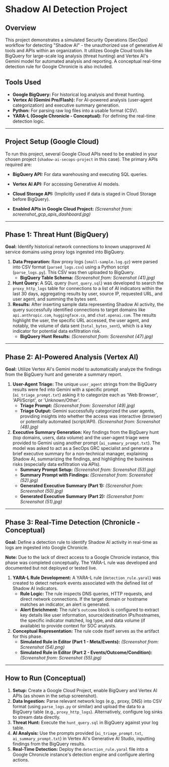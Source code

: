 # Shadow AI Detection Project

## Overview

This project demonstrates a simulated Security Operations (SecOps) workflow for detecting "Shadow AI" - the unauthorized use of generative AI tools and APIs within an organization. It utilizes Google Cloud tools like BigQuery for large-scale log analysis (threat hunting) and Vertex AI's Gemini model for automated analysis and reporting. A conceptual real-time detection rule for Google Chronicle is also included.

## Tools Used

* **Google BigQuery:** For historical log analysis and threat hunting.
* **Vertex AI (Gemini Pro/Flash):** For AI-powered analysis (user-agent categorization) and executive summary generation.
* **Python:** For parsing raw log files into a usable format (CSV).
* **YARA-L (Google Chronicle - Conceptual):** For defining the real-time detection logic.

---

## Project Setup (Google Cloud)

To run this project, several Google Cloud APIs need to be enabled in your chosen project (`shadow-ai-secops-project` in this case). The primary APIs required are:

* **BigQuery API:** For data warehousing and executing SQL queries.
* **Vertex AI API:** For accessing Generative AI models.
* **Cloud Storage API:** (Implicitly used if data is staged in Cloud Storage before BigQuery).

* **Enabled APIs in Google Cloud Project:**
            *(Screenshot from: screenshot_gcp_apis_dashboard.jpg)*

---

## Phase 1: Threat Hunt (BigQuery)

**Goal:** Identify historical network connections to known unapproved AI service domains using proxy logs ingested into BigQuery.

1.  **Data Preparation:** Raw proxy logs (`small-sample.log.gz`) were parsed into CSV format (`parsed_logs.csv`) using a Python script (`parse_logs.py`). This CSV was then uploaded to BigQuery.
    * **BigQuery Table Schema:**
                *(Screenshot from: Screenshot (41).jpg)*
2.  **Hunt Query:** A SQL query (`hunt_query.sql`) was developed to search the `proxy_http_logs` table for connections to a list of AI indicators within the last 30 days, aggregating results by user, source IP, requested URL, and user agent, and summing the bytes sent.
3.  **Results:** After inserting sample data representing Shadow AI activity, the query successfully identified connections to target domains like `api.anthropic.com`, `huggingface.co`, and `chat.openai.com`. The results highlight the user, the specific URL accessed, the user agent, and notably, the volume of data sent (`total_bytes_sent`), which is a key indicator for potential data exfiltration risk.
    * **BigQuery Hunt Results:**
                *(Screenshot from: Screenshot (47).jpg)*

---

## Phase 2: AI-Powered Analysis (Vertex AI)

**Goal:** Utilize Vertex AI's Gemini model to automatically analyze the findings from the BigQuery hunt and generate a summary report.

1.  **User-Agent Triage:** The unique `user_agent` strings from the BigQuery results were fed into Gemini with a specific prompt (`ai_triage_prompt.txt`) asking it to categorize each as 'Web Browser', 'API/Script', or 'Unknown/Other'.
    * **Triage Prompt:**
                *(Screenshot from: Screenshot (49).jpg)*
    * **Triage Output:** Gemini successfully categorized the user agents, providing insights into whether the access was interactive (browser) or potentially automated (script/API).
                *(Screenshot from: Screenshot (48).jpg)*
2.  **Executive Summary Generation:** Key findings from the BigQuery hunt (top domains, users, data volume) and the user-agent triage were provided to Gemini using another prompt (`ai_summary_prompt.txt`). The model was asked to act as a SecOps GRC specialist and generate a brief executive summary for a non-technical manager, explaining Shadow AI, summarizing the findings, and highlighting the business risks (especially data exfiltration via APIs).
    * **Summary Prompt Setup:**
                *(Screenshot from: Screenshot (53).jpg)*
    * **Summary Prompt with Findings:**
                *(Screenshot from: Screenshot (52).jpg)*
    * **Generated Executive Summary (Part 1):**
                *(Screenshot from: Screenshot (50).jpg)*
    * **Generated Executive Summary (Part 2):**
                *(Screenshot from: Screenshot (51).jpg)*

---

## Phase 3: Real-Time Detection (Chronicle - Conceptual)

**Goal:** Define a detection rule to identify Shadow AI activity in real-time as logs are ingested into Google Chronicle.

**Note:** Due to the lack of direct access to a Google Chronicle instance, this phase was completed conceptually. The YARA-L rule was developed and documented but not deployed or tested live.

1.  **YARA-L Rule Development:** A YARA-L rule (`detection_rule.yaral`) was created to detect network events associated with the defined list of Shadow AI indicators.
    * **Rule Logic:** The rule inspects DNS queries, HTTP requests, and direct network connections. If the target domain or hostname matches an indicator, an alert is generated.
    * **Alert Enrichment:** The rule's `outcome` block is configured to extract key details like user information, source/destination IPs/hostnames, the specific indicator matched, log type, and data volume (if available) to provide context for SOC analysts.
2.  **Conceptual Representation:** The rule code itself serves as the artifact for this phase.
    * **Simulated Rule in Editor (Part 1 - Meta/Events):**
                *(Screenshot from: Screenshot (54).png)*
    * **Simulated Rule in Editor (Part 2 - Events/Outcome/Condition):**
                *(Screenshot from: Screenshot (55).jpg)*

---

## How to Run (Conceptual)

1.  **Setup:** Create a Google Cloud Project, enable BigQuery and Vertex AI APIs (as shown in the setup screenshot).
2.  **Data Ingestion:** Parse relevant network logs (e.g., proxy, DNS) into CSV format (using `parse_logs.py` or similar) and upload the data to a BigQuery table (e.g., `proxy_http_logs`). Alternatively, configure log sinks to stream data directly.
3.  **Threat Hunt:** Execute the `hunt_query.sql` in BigQuery against your log table.
4.  **AI Analysis:** Use the prompts provided (`ai_triage_prompt.txt`, `ai_summary_prompt.txt`) in Vertex AI's Generative AI Studio, inputting findings from the BigQuery results.
5.  **Real-Time Detection:** Deploy the `detection_rule.yaral` file into a Google Chronicle instance's detection engine and configure alerting actions.
